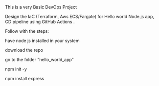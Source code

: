 This is a very Basic DevOps Project

Design the IaC (Terraform, Aws ECS/Fargate) for Hello world Node.js app, CD pipeline using GitHub Actions .

Follow with the steps:

have node js installed in your system

download the repo

go to the folder "hello_world_app"

npm init -y

npm install express
